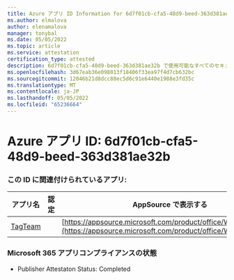```yaml
---
title: Azure アプリ ID Information for 6d7f01cb-cfa5-48d9-beed-363d381ae32b
ms.author: elmalova
author: elenamalova
manager: tonybal
ms.date: 05/05/2022
ms.topic: article
ms.service: attestation
certification_type: attested
description: 6d7f01cb-cfa5-48d9-beed-363d381ae32b で使用可能なすべてのセキュリティとコンプライアンス情報。
ms.openlocfilehash: 3d67eab36e098013f18406f33ea97f4d7cb632bc
ms.sourcegitcommit: 12046b21d8dcc88ec5d6c91e6440e1988e3fd35c
ms.translationtype: MT
ms.contentlocale: ja-JP
ms.lasthandoff: 05/05/2022
ms.locfileid: "65236664"
---
```

# <a name="azure-app-id-6d7f01cb-cfa5-48d9-beed-363d381ae32b"></a>Azure アプリ ID: 6d7f01cb-cfa5-48d9-beed-363d381ae32b


### <a name="apps-associated-with-this-id"></a>この ID に関連付けられているアプリ:
| **アプリ名** | **認定** | **AppSource で表示する** |
|--------------|---------------|-----------------------|
| [TagTeam](../forward/WA200002829.md) |  | [https://appsource.microsoft.com/product/office/WA200002829](https://appsource.microsoft.com/product/office/WA200002829) |

### <a name="microsoft-365-app-compliance-status"></a>Microsoft 365 アプリコンプライアンスの状態
- Publisher Attestaton Status: Completed
